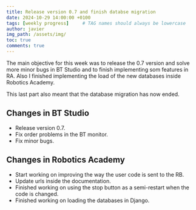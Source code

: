 ```yaml
---
title: Release version 0.7 and finish databse migration
date: 2024-10-29 14:00:00 +0100
tags: [weekly progress]     # TAG names should always be lowercase
author: javier
img_path: /assets/img/
toc: true
comments: true
---
```


The main objective for this week was to release the 0.7 version and solve more minor bugs in BT Studio and to finish implementing som features in RA. Also I finished implementing the load of the new databases inside Robotics Academy.

This last part also meant that the database migration has now ended.

## Changes in BT Studio

- Release version 0.7.
- Fix order problems in the BT monitor.
- Fix minor bugs.

## Changes in Robotics Academy

- Start working on improving the way the user code is sent to the RB.
- Update urls inside the documentation.
- Finished working on using the stop button as a semi-restart when the code is changed.
- Finished working on loading the databases in Django.
